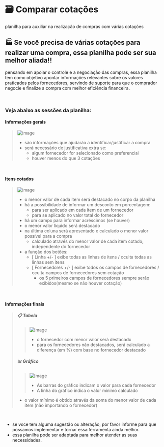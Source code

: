 # 🗃 Comparar cotações

planilha para auxiliar na realização de compras com várias cotações

## 🏭 Se você precisa de várias cotações para realizar uma compra, essa planilha pode ser sua melhor aliada!!

pensando em apoiar o controle e a negociação das compras, essa planilha tem como objetivo apontar informações relevantes sobre os valores praticados pelos fornecedores, servindo de suporte para que o comprador negocie e finalize a compra com melhor eficiência financeira.

<br />

### Veja abaixo as sessões da planilha:

#### Informações gerais
> ![image](https://user-images.githubusercontent.com/45899438/117590471-f1865e80-b105-11eb-958a-3ecef5296a8b.png)
> - são informações que ajudarão a identificar/justificar a compra
> - será necessário de justificativa extra se:
>   - algum fornecedor for selecionado como preferencial
>   - houver menos do que 3 cotações

<br />

####  Itens cotados
> ![image](https://user-images.githubusercontent.com/45899438/117590524-517d0500-b106-11eb-972e-c2fbd68b9e7f.png)
> - o menor valor de cada item será destacado no corpo da planilha
> - há a possibilidade de informar um desconto em porcentagem:
>    - para ser aplicado em cada item de um fornecedor
>    - para se aplicado no valor total do fornecedor
> - há um campo para informar acréscimos (se houver)
> - o menor valor líquido será destacado
> - na última coluna será apresentado e calculado o menor valor possível para a compra
>   - calculado através do menor valor de cada item cotado, independente do fornecedor
> - a função dos botões:
>   - [ Linha +/- ]  exibe todas as linhas de itens / oculta todas as linhas sem itens
>   - [ Fornecedores +/- ]   exibe todos os campos de fornecedores / oculta campos de fornecedores sem cotação
>     - os 5 primeiros campos de fornecedores sempre serão exibidos(mesmo se não houver cotação)

<br />

#### Informações finais
> ##### 📋 Tabela
>> ![image](https://user-images.githubusercontent.com/45899438/117590368-8d639a80-b105-11eb-8ce0-752671a0e543.png)
>> - o fornecedor com menor valor será destacado
>> - para os fornecedores não destacados, será calculado a diferença (em %) com base no fornecedor destacado 
>
> ##### 📊 Gráfico
>> ![image](https://user-images.githubusercontent.com/45899438/117590906-0532c480-b108-11eb-8033-5124bb52ed63.png)
>> - As barras do gráfico indicam o valor para cada fornecedor
>> - A linha do gráfico indica o valor mínimo calculado
>    - o valor mínimo é obtido através da soma do menor valor de cada item (não importando o fornecedor)

<br />

- se voce tem alguma sugestão ou alteração, por favor informe para que possamos implementar e tornar essa ferramenta ainda melhor.
- essa planilha pode ser adaptada para melhor atender as suas necessidades.


